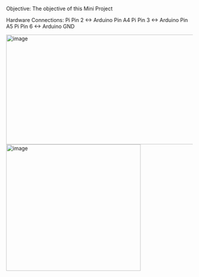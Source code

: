 Objective:
The objective of this Mini Project 



Hardware Connections:
Pi Pin 2 <-> Arduino Pin A4
Pi Pin 3 <-> Arduino Pin A5
Pi Pin 6 <-> Arduino GND

<img width="516" height="296" alt="image" src="https://github.com/user-attachments/assets/ddda6e54-318a-4374-bb52-cce38aea2884" />
<img width="363" height="341" alt="image" src="https://github.com/user-attachments/assets/141fa792-8f9b-47ec-8e89-9b35b89c494f" />


